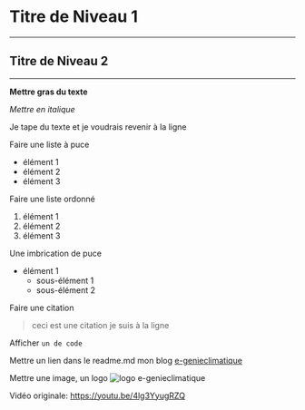 # Titre de Niveau 1

------

## Titre de Niveau 2

--------------------------

__Mettre gras du texte__

*Mettre en italique*

Je tape du texte et je voudrais  revenir à la ligne

Faire une liste à puce
* élément 1
* élément 2
* élément 3

Faire une liste ordonné
1. élément 1
2. élément 2 
3. élément 3

Une imbrication de puce
* élément 1
  * sous-élément 1
  * sous-élément 2

Faire une citation
> ceci est une citation 
je suis à la ligne

Afficher 
`un de code`

Mettre un lien dans le readme.md 
mon blog [e-genieclimatique](hhtps://www.e-genieclimatique.com)

Mettre une image, un logo 
![logo e-genieclimatique](hhtps://www.e-genieclimatique.com/wordpress/wp-content/upload/2017/08/logo-E-1.jpg)

Vidéo originale: https://youtu.be/4lg3YyugRZQ



